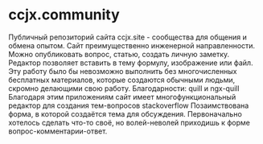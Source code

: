 # ccjx.community
Публичный репозиторий сайта ccjx.site - сообщества для общения и обмена опытом. Сайт преимущественно инженерной направленности.
Можно опубликовать вопрос, статью, создать личную заметку. Редактор позволяет вставить в тему формулу, изображение или файл.
Эту работу было бы невозможно выполнить без многочисленных бесплатных материалов, которые создаются обычными людьми, скромно делающими свою работу. 
Благодарности:
quill и ngx-quill
Благодаря этим приложениям сайт имеет многофункциональный редактор для создания тем-вопросов
stackoverflow
Позаимствована форма, в которой создаётся тема для обсуждения. Первоначально хотелось сделать что-то своё, но волей-неволей приходишь к форме вопрос-комментарии-ответ.
